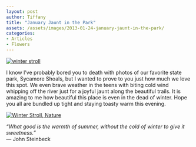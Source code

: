 ```yaml
---
layout: post
author: Tiffany
title: "January Jaunt in the Park"
assets: /assets/images/2013-01-24-january-jaunt-in-the-park/
categories: 
- Articles
- Flowers
---
```


[![winter stroll](jekyll_uploads/2013/01/winter-stroll-575x359.jpg)](http://www.sweetpeonies.com/2013/01/january-jaunt-in-the-park/winter-stroll/)

I know I’ve probably bored you to death with photos of our favorite state park, Sycamore Shoals, but I wanted to prove to you just how much we love this spot. We even brave weather in the teens with biting cold wind whipping off the river just for a joyful jaunt along the beautiful trails. It is amazing to me how beautiful this place is even in the dead of winter. Hope you all are bundled up tight and staying toasty warm this evening.

[![Winter Stroll, Nature](jekyll_uploads/2013/01/winter-stroll1-575x359.jpg)](http://www.sweetpeonies.com/2013/01/january-jaunt-in-the-park/winter-stroll1/)

_“What good is the warmth of summer, without the cold of winter to give it sweetness.”_  
― John Steinbeck
